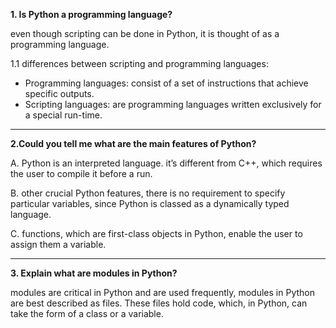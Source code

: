 **1. Is Python a programming language?**

even though scripting can be done in Python, it is thought of as a programming language.

1.1 differences between scripting and programming languages:

- Programming languages: consist of a set of instructions that achieve specific outputs.
- Scripting languages: are programming languages written exclusively for a special run-time.

_____

**2.Could you tell me what are the main features of Python?**

A. Python is an interpreted language. it’s different from C++, which requires the user to compile it before a run.

B. other crucial Python features, there is no requirement to specify particular variables, since Python is classed as a dynamically typed language.

C. functions, which are first-class objects in Python, enable the user to assign them a variable.
______

**3. Explain what are modules in Python?**

modules are critical in Python and are used frequently, modules in Python are best described as files. 
These files hold code, which, in Python, can take the form of a class or a variable.